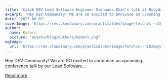 ```yaml
---
title: 'Catch DEV Lead Software Engineer Ridhwana Khan’s talk at Rubyday 2023'
excerpt: 'Hey DEV Community! We are SO excited to announce an upcoming conference talk by our Lead Software...'
date: '2023-06-07'
coverImage: 'https://res.cloudinary.com/practicaldev/image/fetch/s--nI02Qwye--/c_imagga_scale,f_auto,fl_progressive,h_420,q_auto,w_1000/https://dev-to-uploads.s3.amazonaws.com/uploads/articles/518s6g7nk7lsdpndjaqv.png'
author:
  name: Koders
  picture: "assets/blog/authors/koders.png"
ogImage:
  url: 'https://res.cloudinary.com/practicaldev/image/fetch/s--nI02Qwye--/c_imagga_scale,f_auto,fl_progressive,h_420,q_auto,w_1000/https://dev-to-uploads.s3.amazonaws.com/uploads/articles/518s6g7nk7lsdpndjaqv.png'
---
```


Hey DEV Community! We are SO excited to announce an upcoming conference talk by our Lead Software...

[Read more](https://dev.to/devteam/catch-dev-lead-software-engineer-ridhwana-khans-talk-at-rubyday-2023-34i1)
